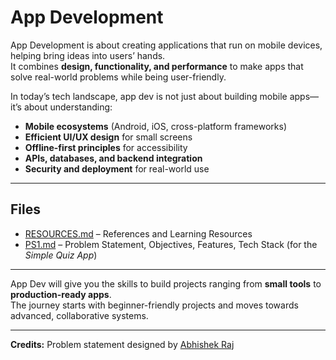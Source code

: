 # App Development

App Development is about creating applications that run on mobile devices, helping bring ideas into users’ hands.  
It combines **design, functionality, and performance** to make apps that solve real-world problems while being user-friendly.

In today’s tech landscape, app dev is not just about building mobile apps—it’s about understanding:
- **Mobile ecosystems** (Android, iOS, cross-platform frameworks)  
- **Efficient UI/UX design** for small screens  
- **Offline-first principles** for accessibility  
- **APIs, databases, and backend integration**  
- **Security and deployment** for real-world use  

---

## Files
- [RESOURCES.md](./RESOURCES.md) – References and Learning Resources  
- [PS1.md](./PS1.md) – Problem Statement, Objectives, Features, Tech Stack (for the *Simple Quiz App*)  

---

App Dev will give you the skills to build projects ranging from **small tools** to **production-ready apps**.  
The journey starts with beginner-friendly projects and moves towards advanced, collaborative systems.

---

**Credits:** Problem statement designed by [Abhishek Raj](https://github.com/abhishek130904)
